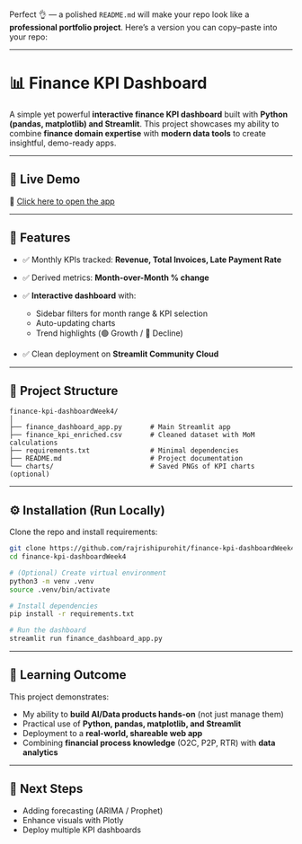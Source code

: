 Perfect 👌 — a polished `README.md` will make your repo look like a **professional portfolio project**.
Here’s a version you can copy–paste into your repo:

---

# 📊 Finance KPI Dashboard

A simple yet powerful **interactive finance KPI dashboard** built with **Python (pandas, matplotlib) and Streamlit**.
This project showcases my ability to combine **finance domain expertise** with **modern data tools** to create insightful, demo-ready apps.

---

## 🚀 Live Demo

🔗 [Click here to open the app](https://slekpi.streamlit.app)

---

## 📌 Features

* ✅ Monthly KPIs tracked: **Revenue, Total Invoices, Late Payment Rate**
* ✅ Derived metrics: **Month-over-Month % change**
* ✅ **Interactive dashboard** with:

  * Sidebar filters for month range & KPI selection
  * Auto-updating charts
  * Trend highlights (🟢 Growth / 🔴 Decline)
* ✅ Clean deployment on **Streamlit Community Cloud**

---

## 📂 Project Structure

```
finance-kpi-dashboardWeek4/
│
├── finance_dashboard_app.py       # Main Streamlit app
├── finance_kpi_enriched.csv       # Cleaned dataset with MoM calculations
├── requirements.txt               # Minimal dependencies
├── README.md                      # Project documentation
└── charts/                        # Saved PNGs of KPI charts (optional)
```

---

## ⚙️ Installation (Run Locally)

Clone the repo and install requirements:

```bash
git clone https://github.com/rajrishipurohit/finance-kpi-dashboardWeek4.git
cd finance-kpi-dashboardWeek4

# (Optional) Create virtual environment
python3 -m venv .venv
source .venv/bin/activate

# Install dependencies
pip install -r requirements.txt

# Run the dashboard
streamlit run finance_dashboard_app.py
```

---

## 🎯 Learning Outcome

This project demonstrates:

* My ability to **build AI/Data products hands-on** (not just manage them)
* Practical use of **Python, pandas, matplotlib, and Streamlit**
* Deployment to a **real-world, shareable web app**
* Combining **financial process knowledge** (O2C, P2P, RTR) with **data analytics**

---

## 🔮 Next Steps

* Adding forecasting (ARIMA / Prophet)
* Enhance visuals with Plotly
* Deploy multiple KPI dashboards
